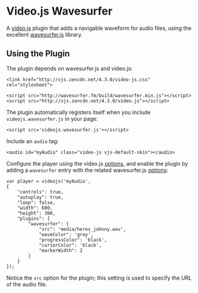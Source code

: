 Video.js Wavesurfer
===================

A [video.js](http://www.videojs.com/) plugin that adds a navigable waveform
for audio files, using the excellent [wavesurfer.js](https://github.com/katspaugh/wavesurfer.js)
library.

Using the Plugin
----------------

The plugin depends on wavesurfer.js and video.js:

    <link href="http://vjs.zencdn.net/4.3.0/video-js.css" rel="stylesheet">
    
    <script src="http://wavesurfer.fm/build/wavesurfer.min.js"></script>
    <script src="http://vjs.zencdn.net/4.3.0/video.js"></script>

The plugin automatically registers itself when you include `videojs.wavesurfer.js`
in your page:

    <script src='videojs.wavesurfer.js'></script>

Include an `audio` tag:

    <audio id="myAudio" class="video-js vjs-default-skin"></audio>

Configure the player using the video.js
[options](https://github.com/videojs/video.js/blob/master/docs/guides/options.md),
and enable the plugin by adding a `wavesurfer` entry with the related wavesurfer.js
[options](https://github.com/katspaugh/wavesurfer.js#options):

    var player = videojs('myAudio',
    {
        "controls": true,
        "autoplay": true,
        "loop": false,
        "width": 600,
        "height": 300,
        "plugins": {
            "wavesurfer": {
                "src": 'media/heres_johnny.wav',
                "waveColor": 'grey',
                "progressColor": 'black',
                "cursorColor": 'black',
                "markerWidth": 2
            }
        }
    });

 Notice the `src` option for the plugin; this setting is used to specify the
 URL of the audio file.
